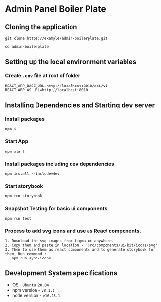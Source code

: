# Admin Panel Boiler Plate
## Cloning the application
```
git clone https://example/admin-boilerplate.git
```

```
cd admin-boilerplate
```

## Setting up the local environment variables

### Create `.env` file at root of folder
```
REACT_APP_BASE_URL=http://localhost:8010/api/v1
REACT_APP_WS_URL=http://localhost:8010
```

## Installing Dependencies and Starting dev server
### Install packages
```
npm i
```

### Start App
```
npm start
```

### Install packages including dev dependencies
```
npm install --include=dev
```

### Start storybook
```
npm run storybook
```

### Snapshot Testing for basic ui components
```
npm run test
```

### Process to add svg icons and use as React components.
```
1. Download the svg images from figma or anywhere.
2. Copy them and paste in location - 'src/components/ui-kit/icons/svg'
3. Then to use them as react components and to generate storybook for them, Run command :
   npm run sync-icons
```


## Development System specifications
* OS - `Ubuntu 20.04`
* npm version - `v8.1.1`
* node version - `v16.13.1`

